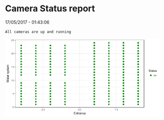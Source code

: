 Camera Status report
================
17/05/2017 - 01:43:06

    All cameras are up and running

![](camreport_files/figure-markdown_github/unnamed-chunk-2-1.png)
